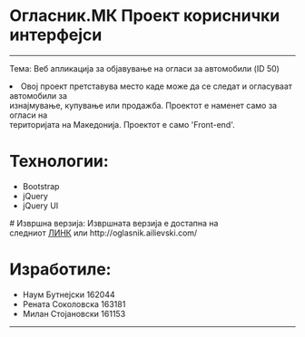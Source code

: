 # Огласник.МК Проект кориснички интерфејси
________________________________________________________________________________________________________
Тема: Веб апликација за објавување на огласи за автомобили (ID 50)</br>
	<li> Овој проект претставува место каде може да се следат и огласуваат автомобили за</br>
		изнајмување, купување или продажба. Проектот е наменет само за огласи на </br>
		територијата на Македонија. Проектот е само 'Front-end'.</br> </li>
		
# Технологии:
<ul>
	<li>Bootstrap</li>
	<li>jQuery</li>
	<li>jQuery UI</li>
</ul>
# Извршна верзија:
 Извршната верзија е достапна на</br>
 следниот <a href="http://oglasnik.ailievski.com/">ЛИНК</a> или http://oglasnik.ailievski.com/

# Изработиле:
<ul>
	<li>Наум Бутнејски 162044</li>
	<li>Рената Соколовска 163181</li>
	<li>Милан Стојановски 161153</li>
</ul> 


_________________________________________________________________________________________________________
